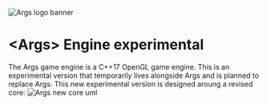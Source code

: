 ![Args logo banner](https://cdn.discordapp.com/attachments/448616491416551438/700405124589420675/Args-banner-long.png)
# \<Args\> Engine experimental
The Args game engine is a C++17 OpenGL game engine.
This is an experimental version that temporarily lives alongside Args and is planned to replace Args.
This new experimental version is designed aroung a revised core:
![Args new core uml](https://cdn.discordapp.com/attachments/682326027653087236/702111173838897252/unknown.png)

